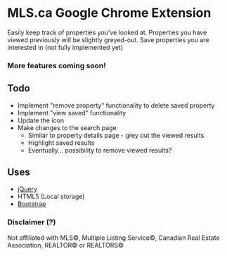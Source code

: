 # MLS.ca Google Chrome Extension
Easily keep track of properties you've looked at. Properties you have viewed previously will be slightly greyed-out. Save properties you are interested in (not fully implemented yet)

### More features coming soon!

## Todo
- Implement "remove property" functionality to delete saved property
- Implement "view saved" functionality
- Update the icon
- Make changes to the search page
	- Similar to property details page - grey out the viewed results
	- Highlight saved results
	- Eventually... possibility to remove viewed results?

## Uses
- [jQuery](www.jquery.com)
- HTML5 (Local storage)
- [Bootstrap](twitter.github.com/bootstrap/)

### Disclaimer (?)
Not affiliated with MLS&copy;, Multiple Listing Service&copy;, Canadian Real Estate Association, REALTOR&copy; or REALTORS&copy;
